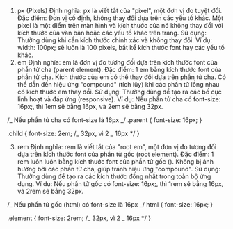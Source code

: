 1. px (Pixels)
   Định nghĩa: px là viết tắt của "pixel", một đơn vị đo tuyệt đối.
   Đặc điểm:
   Đơn vị cố định, không thay đổi dựa trên các yếu tố khác.
   Một pixel là một điểm trên màn hình và kích thước của nó không thay đổi với kích thước của văn bản hoặc các yếu tố khác trên trang.
   Sử dụng:
   Thường dùng khi cần kích thước chính xác và không thay đổi.
   Ví dụ: width: 100px; sẽ luôn là 100 pixels, bất kể kích thước font hay các yếu tố khác.
2. em
   Định nghĩa: em là đơn vị đo tương đối dựa trên kích thước font của phần tử cha (parent element).
   Đặc điểm:
   1 em bằng kích thước font của phần tử cha.
   Kích thước của em có thể thay đổi dựa trên phần tử cha.
   Có thể dẫn đến hiệu ứng "compound" (tích lũy) khi các phần tử lồng nhau có kích thước em thay đổi.
   Sử dụng:
   Thường dùng để tạo ra các bố cục linh hoạt và đáp ứng (responsive).
   Ví dụ: Nếu phần tử cha có font-size: 16px;, thì 1em sẽ bằng 16px, và 2em sẽ bằng 32px.

/_ Nếu phần tử cha có font-size là 16px _/
.parent {
font-size: 16px;
}

.child {
font-size: 2em; /_ 32px, vì 2 _ 16px \*/
}

3. rem
   Định nghĩa: rem là viết tắt của "root em", một đơn vị đo tương đối dựa trên kích thước font của phần tử gốc (root element).
   Đặc điểm:
   1 rem luôn luôn bằng kích thước font của phần tử gốc (<html>).
   Không bị ảnh hưởng bởi các phần tử cha, giúp tránh hiệu ứng "compound".
   Sử dụng:
   Thường dùng để tạo ra các kích thước đồng nhất trong toàn bộ ứng dụng.
   Ví dụ: Nếu phần tử gốc có font-size: 16px;, thì 1rem sẽ bằng 16px, và 2rem sẽ bằng 32px.

/_ Nếu phần tử gốc (html) có font-size là 16px _/
html {
font-size: 16px;
}

.element {
font-size: 2rem; /_ 32px, vì 2 _ 16px \*/
}
